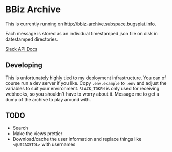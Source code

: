 # BBiz Archive

This is currently running on http://bbiz-archive.subspace.bugsplat.info.

Each message is stored as an individual timestamped json file on disk in datestamped directories.

[Slack API Docs](https://api.slack.com)

## Developing

This is unfortunately highly tied to my deployment infrastructure. You can of course run a dev server if you like. Copy `.env.example` to `.env` and adjust the variables to suit your environment. `SLACK_TOKEN` is only used for receiving webhooks, so you shouldn't have to worry about it. Message me to get a dump of the archive to play around with.

## TODO

* Search
* Make the views prettier
* Download/cache the user information and replace things like `<@U02AX5TDL>` with usernames
